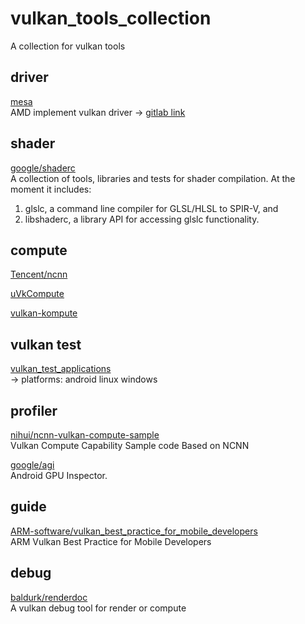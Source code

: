 # vulkan_tools_collection
A collection for vulkan tools

## driver
[mesa](https://gitlab.freedesktop.org/mesa/mesa)<br>
AMD implement vulkan driver -> [gitlab link](https://gitlab.freedesktop.org/mesa/mesa/-/tree/master/src/amd/vulkan)

## shader
[google/shaderc](https://github.com/google/shaderc)<br>
A collection of tools, libraries and tests for shader compilation. At the moment it includes:
1. glslc, a command line compiler for GLSL/HLSL to SPIR-V, and
2. libshaderc, a library API for accessing glslc functionality.

[]()

## compute
[Tencent/ncnn](https://github.com/Tencent/ncnn)

[uVkCompute](https://github.com/google/uVkCompute)

[vulkan-kompute](https://github.com/EthicalML/vulkan-kompute)

## vulkan test
[vulkan_test_applications](https://github.com/google/vulkan_test_applications)<br>
  -> platforms: android linux windows

## profiler
[nihui/ncnn-vulkan-compute-sample](https://github.com/nihui/ncnn-vulkan-compute-sample)<br>
Vulkan Compute Capability Sample code Based on NCNN

[google/agi](https://github.com/google/agi)<br>
Android GPU Inspector.

## guide
[ARM-software/vulkan_best_practice_for_mobile_developers](https://github.com/ARM-software/vulkan_best_practice_for_mobile_developers)<br>
ARM Vulkan Best Practice for Mobile Developers

## debug
[baldurk/renderdoc](https://github.com/baldurk/renderdoc)<br>
A vulkan debug tool for render or compute
